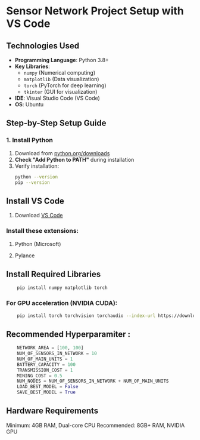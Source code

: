# Sensor Network Project Setup with VS Code

## Technologies Used
- **Programming Language**: Python 3.8+
- **Key Libraries**:
  - `numpy` (Numerical computing)
  - `matplotlib` (Data visualization)
  - `torch` (PyTorch for deep learning)
  - `tkinter` (GUI for visualization)
- **IDE**: Visual Studio Code (VS Code)
- **OS**: Ubuntu

## Step-by-Step Setup Guide

### 1. Install Python
1. Download from [python.org/downloads](https://www.python.org/downloads/)
2. **Check "Add Python to PATH"** during installation
3. Verify installation:
   ```bash
   python --version
   pip --version

## Install VS Code
1. Download [VS Code](https://code.visualstudio.com/download)

### Install these extensions:

1. Python (Microsoft)

2. Pylance


## Install Required Libraries
```bash
    pip install numpy matplotlib torch
```
### For GPU acceleration (NVIDIA CUDA):
```bash
    pip install torch torchvision torchaudio --index-url https://download.pytorch.org/whl/cu118
```

## Recommended Hyperparamiter : 
```python
    NETWORK_AREA = [100, 100]
    NUM_OF_SENSORS_IN_NETWORK = 10
    NUM_OF_MAIN_UNITS = 1
    BATTERY_CAPACITY = 100
    TRANSMISSION_COST = 1
    MINING_COST = 0.5
    NUM_NODES = NUM_OF_SENSORS_IN_NETWORK + NUM_OF_MAIN_UNITS
    LOAD_BEST_MODEL = False
    SAVE_BEST_MODEL = True
```

## Hardware Requirements
Minimum: 4GB RAM, Dual-core CPU
Recommended: 8GB+ RAM, NVIDIA GPU